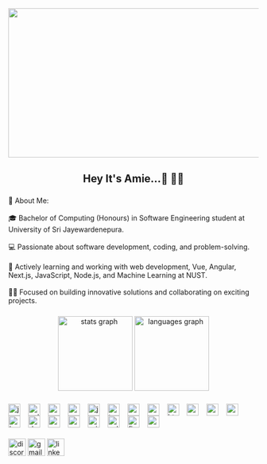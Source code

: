 <h2 align="center">
  <img src="https://i.pinimg.com/originals/54/bd/a3/54bda352b17744efa1f6898040455423.gif" width="900" height="300">
</h2>

<h2 align="center">Hey It's Amie...💫 👨‍💻</h2>

###

<p align="left">🚀 About Me:<br><br>🎓 Bachelor of Computing (Honours) in Software Engineering student at University of Sri Jayewardenepura.<br><br>💻 Passionate about software development, coding, and problem-solving.<br><br>🌱 Actively learning and working with web development, Vue, Angular, Next.js, JavaScript, Node.js, and Machine Learning at NUST.<br><br>🧑‍💻 Focused on building innovative solutions and collaborating on exciting projects.</p>

###

<div align="center">
  <img src="https://github-readme-stats.vercel.app/api?username=saraniz&hide_title=false&hide_rank=false&show_icons=true&include_all_commits=true&count_private=true&disable_animations=false&theme=dracula&locale=en&hide_border=false" height="150" alt="stats graph"  />
  <img src="https://github-readme-stats.vercel.app/api/top-langs?username=saraniz&locale=en&hide_title=false&layout=compact&card_width=320&langs_count=5&theme=dracula&hide_border=false" height="150" alt="languages graph"  />
</div>

###

<style>
  .tech-icon {
    height: 24px;
    width: auto;
    margin-right: 12px;
    vertical-align: middle;
  }
</style>

<!-- Skill Icons Section -->
<div align="left">
  <img src="https://cdn.jsdelivr.net/gh/devicons/devicon/icons/java/java-original.svg" alt="java logo" class="tech-icon" />
  <img src="https://cdn.jsdelivr.net/gh/devicons/devicon/icons/cplusplus/cplusplus-original.svg" alt="cplusplus logo" class="tech-icon" />
  <img src="https://cdn.jsdelivr.net/gh/devicons/devicon/icons/c/c-original.svg" alt="c logo" class="tech-icon" />
  <img src="https://cdn.jsdelivr.net/gh/devicons/devicon/icons/python/python-original.svg" alt="python logo" class="tech-icon" />
  <img src="https://cdn.jsdelivr.net/gh/devicons/devicon/icons/javascript/javascript-original.svg" alt="javascript logo" class="tech-icon" />
  <img src="https://cdn.jsdelivr.net/gh/devicons/devicon/icons/typescript/typescript-original.svg" alt="typescript logo" class="tech-icon" />
  <img src="https://skillicons.dev/icons?i=react" alt="react logo" class="tech-icon" />
  <img src="https://skillicons.dev/icons?i=redux" alt="redux logo" class="tech-icon" />
  <img src="https://cdn.jsdelivr.net/gh/devicons/devicon/icons/html5/html5-original.svg" alt="html5 logo" class="tech-icon" />
  <img src="https://cdn.jsdelivr.net/gh/devicons/devicon/icons/css3/css3-original.svg" alt="css3 logo" class="tech-icon" />
  <img src="https://skillicons.dev/icons?i=express" alt="express logo" class="tech-icon" />
  <img src="https://skillicons.dev/icons?i=nextjs" alt="nextjs logo" class="tech-icon" />
  <img src="https://cdn.jsdelivr.net/gh/devicons/devicon/icons/bootstrap/bootstrap-original.svg" alt="bootstrap logo" class="tech-icon" />
  <img src="https://cdn.jsdelivr.net/gh/devicons/devicon/icons/dotnetcore/dotnetcore-original.svg" alt="dotnetcore logo" class="tech-icon" />
  <img src="https://cdn.jsdelivr.net/gh/devicons/devicon/icons/mongodb/mongodb-original.svg" alt="mongodb logo" class="tech-icon" />
  <img src="https://skillicons.dev/icons?i=supabase" alt="supabase logo" class="tech-icon" />
  <img src="https://skillicons.dev/icons?i=prisma" alt="prisma logo" class="tech-icon" />
  <img src="https://skillicons.dev/icons?i=mysql" alt="sql logo" class="tech-icon" />
  <img src="https://cdn.jsdelivr.net/gh/devicons/devicon/icons/figma/figma-original.svg" alt="figma logo" class="tech-icon" />
  <img src="https://skillicons.dev/icons?i=postman" alt="postman logo" class="tech-icon" />
</div>

###

<!-- Contact Section -->
<div align="left">
  <img src="https://img.shields.io/static/v1?message=Discord&logo=discord&label=&color=7289DA&logoColor=white&labelColor=&style=for-the-badge" height="35" alt="discord logo"  />
  <img src="https://img.shields.io/static/v1?message=Gmail&logo=gmail&label=&color=D14836&logoColor=white&labelColor=&style=for-the-badge" height="35" alt="gmail logo"  />
  <img src="https://img.shields.io/static/v1?message=LinkedIn&logo=linkedin&label=&color=0077B5&logoColor=white&labelColor=&style=for-the-badge" height="35" alt="linkedin logo"  />
</div>
